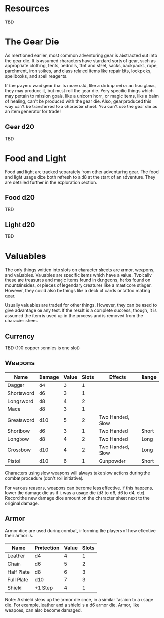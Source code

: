 # Resources

TBD

# The Gear Die

As mentioned earlier, most common adventuring gear is abstracted out into the gear die. It is assumed characters have standard sorts of gear, such as appropriate clothing, tents, bedrolls, flint and steel, sacks, backpacks, rope, parchment, iron spikes, and class related items like repair kits, lockpicks, spellbooks, and spell reagents.

If the players want gear that is more odd, like a shrimp net or an hourglass, they may produce it, but must roll the gear die. Very specific things which may pertain to mission goals, like a unicorn horn, or magic items, like a balm of healing, can't be produced with the gear die. Also, gear produced this way can't be transferred to a character sheet. You can't use the gear die as an item generator for trade!

## Gear d20

TBD

# Food and Light

Food and light are tracked separately from other adventuring gear. The food and light usage dice both refresh to a d8 at the start of an adventure. They are detailed further in the exploration section.

## Food d20

TBD

## Light d20

TBD

# Valuables

The only things written into slots on character sheets are armor, weapons, and valuables. Valuables are specific items which have a value. Typically these are treasures and magic items found in dungeons, herbs found on mountainsides, or pieces of legendary creatures like a manticore stinger. However, they could also be things like a deck of cards or tattoo making gear.

Usually valuables are traded for other things. However, they can be used to give advantage on any test. If the result is a complete success, though, it is assumed the item is used up in the process and is removed from the character sheet.

## Currency

TBD (100 copper pennies is one slot)

## Weapons

| Name | Damage | Value | Slots | Effects | Range |
| --- | --- | --- | --- | --- | --- |
| Dagger | d4 | 3 | 1  |
| Shortsword | d6 | 3 | 1  |
| Longsword | d8 | 4 |  2 |
| Mace | d8 | 3 |  1 |
| Greatsword | d10 | 5 | 2 | Two Handed, Slow |  |
| Shortbow | d6 | 3 | 1 | Two Handed | Short |
| Longbow | d8 | 4 | 2 | Two Handed | Long |
| Crossbow | d10 | 4 | 2 | Two Handed, Slow | Long |
| Pistol | d10 | 6 | 1 | Gunpowder | Short |

Characters using slow weapons will always take slow actions during the combat procedure (don't roll initiative).

For various reasons, weapons can become less effective. If this happens, lower the damage die as if it was a usage die (d8 to d6, d6 to d4, etc). Record the new damage dice amount on the character sheet next to the original damage.

## Armor

Armor dice are used during combat, informing the players of how effective their armor is.

| Name | Protection | Value | Slots |
| --- | --- | --- | --- |
| Leather | d4 | 4 | 1 |
| Chain | d6 | 5 | 2 |
| Half Plate | d8 | 6 | 3 |
| Full Plate | d10 | 7 | 3 |
| Shield | +1 Step | 4 | 1 |

Note: A shield steps up the armor die once, in a similar fashion to a usage die. For example, leather and a shield is a d6 armor die. Armor, like weapons, can also become damaged.
